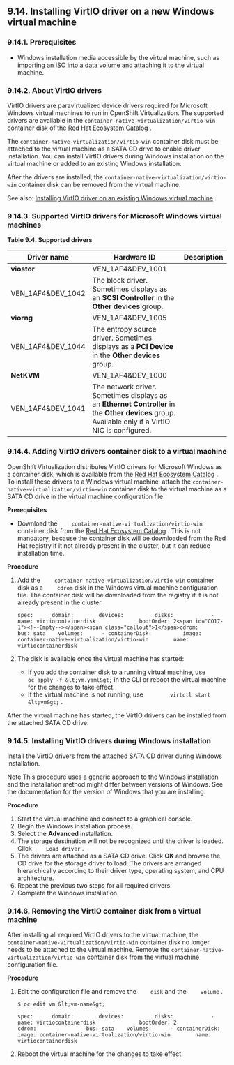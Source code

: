 ## 9.14. Installing VirtIO driver on a new Windows virtual machine




### 9.14.1. Prerequisites




- Windows installation media accessible by the virtual machine, such as [importing an ISO into a data volume](https://access.redhat.com/documentation/en-us/openshift_container_platform/4.11/html-single/virtualization/#virt-importing-vm-datavolume_virt-importing-virtual-machine-images-datavolumes) and attaching it to the virtual machine.


### 9.14.2. About VirtIO drivers




VirtIO drivers are paravirtualized device drivers required for Microsoft Windows virtual machines to run in OpenShift Virtualization. The supported drivers are available in the `container-native-virtualization/virtio-win` container disk of the [Red Hat Ecosystem Catalog](https://access.redhat.com/containers/#/registry.access.redhat.com/container-native-virtualization/virtio-win) .

The `container-native-virtualization/virtio-win` container disk must be attached to the virtual machine as a SATA CD drive to enable driver installation. You can install VirtIO drivers during Windows installation on the virtual machine or added to an existing Windows installation.

After the drivers are installed, the `container-native-virtualization/virtio-win` container disk can be removed from the virtual machine.

See also: [Installing VirtIO driver on an existing Windows virtual machine](https://access.redhat.com/documentation/en-us/openshift_container_platform/4.11/html-single/virtualization/#virt-installing-virtio-drivers-on-existing-windows-vm) .

### 9.14.3. Supported VirtIO drivers for Microsoft Windows virtual machines





<span id="idm139667233014784"></span>
 **Table 9.4. Supported drivers** 

| Driver name | Hardware ID | Description |
| --- | --- | --- |
|  **viostor** | VEN_1AF4&DEV_1001    
VEN_1AF4&DEV_1042 | The block driver. Sometimes displays as an **SCSI Controller** in the **Other devices** group. |
|  **viorng** | VEN_1AF4&DEV_1005    
VEN_1AF4&DEV_1044 | The entropy source driver. Sometimes displays as a **PCI Device** in the **Other devices** group. |
|  **NetKVM** | VEN_1AF4&DEV_1000    
VEN_1AF4&DEV_1041 | The network driver. Sometimes displays as an **Ethernet Controller** in the **Other devices** group. Available only if a VirtIO NIC is configured. |




### 9.14.4. Adding VirtIO drivers container disk to a virtual machine




OpenShift Virtualization distributes VirtIO drivers for Microsoft Windows as a container disk, which is available from the [Red Hat Ecosystem Catalog](https://access.redhat.com/containers/#/registry.access.redhat.com/container-native-virtualization/virtio-win) . To install these drivers to a Windows virtual machine, attach the `container-native-virtualization/virtio-win` container disk to the virtual machine as a SATA CD drive in the virtual machine configuration file.

 **Prerequisites** 

- Download the `    container-native-virtualization/virtio-win` container disk from the [Red Hat Ecosystem Catalog](https://access.redhat.com/containers/#/registry.access.redhat.com/container-native-virtualization/virtio-win) . This is not mandatory, because the container disk will be downloaded from the Red Hat registry if it not already present in the cluster, but it can reduce installation time.


 **Procedure** 

1. Add the `    container-native-virtualization/virtio-win` container disk as a `    cdrom` disk in the Windows virtual machine configuration file. The container disk will be downloaded from the registry if it is not already present in the cluster.
    
    
    ```
    spec:      domain:        devices:          disks:            - name: virtiocontainerdisk              bootOrder: 2<span id="CO17-1"><!--Empty--></span><span class="callout">1</span>cdrom:                bus: sata    volumes:      - containerDisk:          image: container-native-virtualization/virtio-win        name: virtiocontainerdisk
    ```
    
    
1. The disk is available once the virtual machine has started:
    
    
    - If you add the container disk to a running virtual machine, use `        oc apply -f &lt;vm.yaml&gt;` in the CLI or reboot the virtual machine for the changes to take effect.
    - If the virtual machine is not running, use `        virtctl start &lt;vm&gt;` .
    


After the virtual machine has started, the VirtIO drivers can be installed from the attached SATA CD drive.

### 9.14.5. Installing VirtIO drivers during Windows installation




Install the VirtIO drivers from the attached SATA CD driver during Windows installation.

Note
This procedure uses a generic approach to the Windows installation and the installation method might differ between versions of Windows. See the documentation for the version of Windows that you are installing.



 **Procedure** 

1. Start the virtual machine and connect to a graphical console.
1. Begin the Windows installation process.
1. Select the **Advanced** installation.
1. The storage destination will not be recognized until the driver is loaded. Click `    Load driver` .
1. The drivers are attached as a SATA CD drive. Click **OK** and browse the CD drive for the storage driver to load. The drivers are arranged hierarchically according to their driver type, operating system, and CPU architecture.
1. Repeat the previous two steps for all required drivers.
1. Complete the Windows installation.


### 9.14.6. Removing the VirtIO container disk from a virtual machine




After installing all required VirtIO drivers to the virtual machine, the `container-native-virtualization/virtio-win` container disk no longer needs to be attached to the virtual machine. Remove the `container-native-virtualization/virtio-win` container disk from the virtual machine configuration file.

 **Procedure** 

1. Edit the configuration file and remove the `    disk` and the `    volume` .
    
    
    ```
    $ oc edit vm &lt;vm-name&gt;
    ```
    
    
    ```
    spec:      domain:        devices:          disks:            - name: virtiocontainerdisk              bootOrder: 2              cdrom:                bus: sata    volumes:      - containerDisk:          image: container-native-virtualization/virtio-win        name: virtiocontainerdisk
    ```
    
    
1. Reboot the virtual machine for the changes to take effect.


